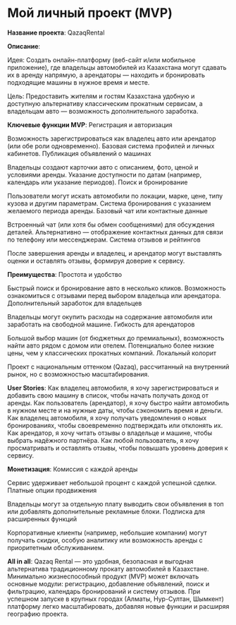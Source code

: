 # Мой личный проект (MVP)

**Название проекта**: QazaqRental

**Описание**:

Идея: Создать онлайн-платформу (веб-сайт и/или мобильное приложение), где владельцы автомобилей из Казахстана могут сдавать их в аренду напрямую, а арендаторы — находить и бронировать подходящие машины в нужное время и месте.

Цель: Предоставить жителям и гостям Казахстана удобную и доступную альтернативу классическим прокатным сервисам, а владельцам авто — возможность дополнительного заработка.

**Ключевые функции MVP**:
Регистрация и авторизация

Возможность зарегистрироваться как владелец авто или арендатор (или обе роли одновременно).
Базовая система профилей и личных кабинетов.
Публикация объявлений о машинах

Владельцы создают карточки авто с описанием, фото, ценой и условиями аренды.
Указание доступности по датам (например, календарь или указание периодов).
Поиск и бронирование

Пользователи могут искать автомобили по локации, марке, цене, типу кузова и другим параметрам.
Система бронирования с указанием желаемого периода аренды.
Базовый чат или контактные данные

Встроенный чат (или хотя бы обмен сообщениями) для обсуждения деталей.
Альтернативно — отображение контактных данных для связи по телефону или мессенджерам.
Система отзывов и рейтингов

После завершения аренды и владелец, и арендатор могут выставлять оценки и оставлять отзывы, формируя доверие к сервису.

**Преимущества**:
Простота и удобство

Быстрый поиск и бронирование авто в несколько кликов.
Возможность ознакомиться с отзывами перед выбором владельца или арендатора.
Дополнительный заработок для владельцев

Владельцы могут окупить расходы на содержание автомобиля или заработать на свободной машине.
Гибкость для арендаторов

Большой выбор машин (от бюджетных до премиальных), возможность найти авто рядом с домом или отелем.
Потенциально более низкие цены, чем у классических прокатных компаний.
Локальный колорит

Проект с национальным оттенком (Qazaq), рассчитанный на внутренний рынок, но с возможностью масштабирования.

**User Stories**:
Как владелец автомобиля, я хочу зарегистрироваться и добавить свою машину в список, чтобы начать получать доход от аренды.
Как пользователь (арендатор), я хочу быстро найти автомобиль в нужном месте и на нужные даты, чтобы сэкономить время и деньги.
Как владелец автомобиля, я хочу получать уведомления о новых бронированиях, чтобы своевременно подтверждать или отклонять их.
Как арендатор, я хочу читать отзывы о владельце и машине, чтобы выбрать надёжного партнёра.
Как любой пользователь, я хочу просматривать и оставлять отзывы, чтобы повышать уровень доверия к сервису.

**Монетизация**:
Комиссия с каждой аренды

Сервис удерживает небольшой процент с каждой успешной сделки.
Платные опции продвижения

Владельцы могут за отдельную плату выводить свои объявления в топ или добавлять дополнительные рекламные блоки.
Подписка для расширенных функций

Корпоративные клиенты (например, небольшие компании) могут получать скидки, особую аналитику или возможность аренды с приоритетным обслуживанием.


**All in all**:
Qazaq Rental — это удобная, безопасная и выгодная альтернатива традиционному прокату автомобилей в Казахстане. Минимально жизнеспособный продукт (MVP) может включать основные модули: регистрацию, добавление объявлений, поиск и фильтрацию, календарь бронирований и систему отзывов. При успешном запуске в крупных городах (Алматы, Нур-Султан, Шымкент) платформу легко масштабировать, добавляя новые функции и расширяя географию проекта.